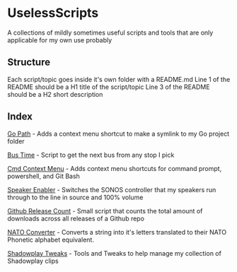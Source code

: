 
# UselessScripts
A collections of mildly sometimes useful scripts and tools that are only applicable for my own use probably

## Structure
Each script/topic goes inside it's own folder with a README.md
Line 1 of the README should be a H1 title of the script/topic
Line 3 of the README should be a H2 short description

## Index

[Go Path](AddToGoPath) - Adds a context menu shortcut to make a symlink to my Go project folder

[Bus Time](BusTime) - Script to get the next bus from any stop I pick

[Cmd Context Menu](contextMenuCmdPrompts) - Adds context menu shortcuts for command prompt, powershell, and Git Bash

[Speaker Enabler](EnableSpeakers) - Switches the SONOS controller that my speakers run through to the line in source and 100% volume

[Github Release Count](GithubReleaseCount) - Small script that counts the total amount of downloads across all releases of a Github repo

[NATO Converter](NatoConvert) - Converts a string into it's letters translated to their NATO Phonetic alphabet equivalent.

[Shadowplay Tweaks](ShadowplayTweaks) - Tools and Tweaks to help manage my collection of Shadowplay clips

